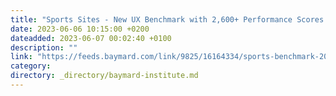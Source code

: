 ```yaml
---
title: "Sports Sites - New UX Benchmark with 2,600+ Performance Scores and 2,200+ Best Practice Examples"
date: 2023-06-06 10:15:00 +0200
dateadded: 2023-06-07 00:02:40 +0100
description: ""
link: "https://feeds.baymard.com/link/9825/16164334/sports-benchmark-2023"
category:
directory: _directory/baymard-institute.md
---
```

